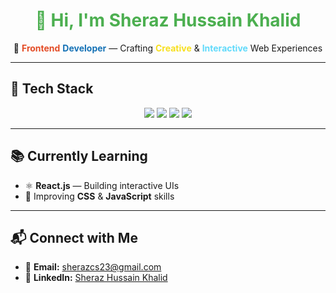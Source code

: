 <h1 align="center" style="color:#4CAF50;">👋 Hi, I'm <span style="color:#4CAF50;">Sheraz Hussain Khalid</span></h1>

<p align="center">
   🌟 <b style="color:#e34c26;">Frontend</b> <b style="color:#1572b6;">Developer</b> — Crafting 
   <b style="color:#f7df1e;">Creative</b> & <b style="color:#61dafb;">Interactive</b> Web Experiences
</p>

---

## 🚀 Tech Stack
<div align="center">
    <img src="https://img.shields.io/badge/HTML5-E34F26?style=for-the-badge&logo=html5&logoColor=white" />
    <img src="https://img.shields.io/badge/CSS3-1572B6?style=for-the-badge&logo=css3&logoColor=white" />
    <img src="https://img.shields.io/badge/JavaScript-F7DF1E?style=for-the-badge&logo=javascript&logoColor=black" />
    <img src="https://img.shields.io/badge/React-20232A?style=for-the-badge&logo=react&logoColor=61DAFB" />
</div>

---

## 📚 Currently Learning
- ⚛️ **React.js** — Building interactive UIs  
- 🎨 Improving **CSS** & **JavaScript** skills

---

## 📬 Connect with Me
- 📧 **Email:** [sherazcs23@gmail.com](mailto:sherazcs23@gmail.com)  
- 💼 **LinkedIn:** [Sheraz Hussain Khalid](https://www.linkedin.com/in/sheraz-hussain-khalid-8188b4294/)
